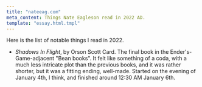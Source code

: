 ```yaml
---
title: "nateeag.com"
meta_content: Things Nate Eagleson read in 2022 AD.
template: "essay.html.tmpl"
---
```


Here is the list of notable things I read in 2022.

* _Shadows In Flight_, by Orson Scott Card. The final book in the
  Ender's-Game-adjacent "Bean books". It felt like something of a coda, with a
  much less intricate plot than the previous books, and it was rather shorter,
  but it was a fitting ending, well-made. Started on the evening of January
  4th, I think, and finished around 12:30 AM January 6th.
